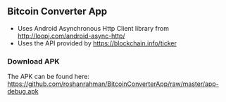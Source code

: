 ## Bitcoin Converter App

- Uses Android Asynchronous Http Client library from http://loopj.com/android-async-http/
- Uses the API provided by https://blockchain.info/ticker

### Download APK
The APK can be found here: https://github.com/roshanrahman/BitcoinConverterApp/raw/master/app-debug.apk

